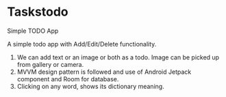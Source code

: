 # Taskstodo
Simple TODO App

 A simple todo app with Add/Edit/Delete functionality.
 1.	We can add text or an image or both as a todo. Image can be picked up from gallery or camera.
 2. MVVM design pattern is followed and use of Android Jetpack component and Room for database.
 3. Clicking on any word, shows its dictionary meaning.
 
 
